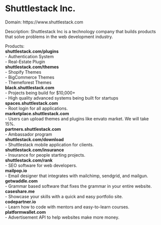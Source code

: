 <h1>Shuttlestack Inc.</h1>

<p>Domain: https://www.shuttlestack.com</p>

<p>Description: Shuttlestack Inc is a technology company that builds products that solve problems in the web development industry.</p> 

<p>Products:
<br/>
<b>shuttlestack.com/plugins</b><br />
	- Authentication System<br />
	- Real-Estate Plugin</br>
<b>shuttlestack.com/themes</b><br />
	- Shopify Themes<br />
	- BigCommerce Themes<br />
	- Themeforest Themes<br />
<b>black.shuttlestack.com</b><br />
	- Projects being build for $10,000+<br />
	- High quality advanced systems being built for startups<br />
<b>spaces.shuttlestack.com</b><br />
	- Root login for all applications.<br />
<b>marketplace.shuttlestack.com</b><br />
	- Users can upload themes and plugins like envato market. We will take 15%.<br />
<b>partners.shuttlestack.com</b><br />
	- Ambassador program<br />
<b>shuttlestack.com/download</b><br />
	- Shuttlestack mobile application for clients.<br />
<b>shuttlestack.com/insurance</b><br />
	- Insurance for people starting projects.<br />	
<b>shuttlestack.com/rank</b><br />
	- SEO software for web developers.<br />
<b>mailpop.io</b><br />
	- Email designer that integrates with mailchimp, sendgrid, and mailgun.<br />
<b>getwaddle.com</b><br />
	- Grammar based software that fixes the grammar in your entire website.<br />
<b>caseshare.me</b><br />
	- Showcase your skills with a quick and easy portfolio site.<br />
<b>codepartner.io</b><br />
	- Learn how to code with mentors and easy-to-learn courses.<br />
<b>platformwallet.com</b><br />
	- Advertisement API to help websites make more money.
</p>